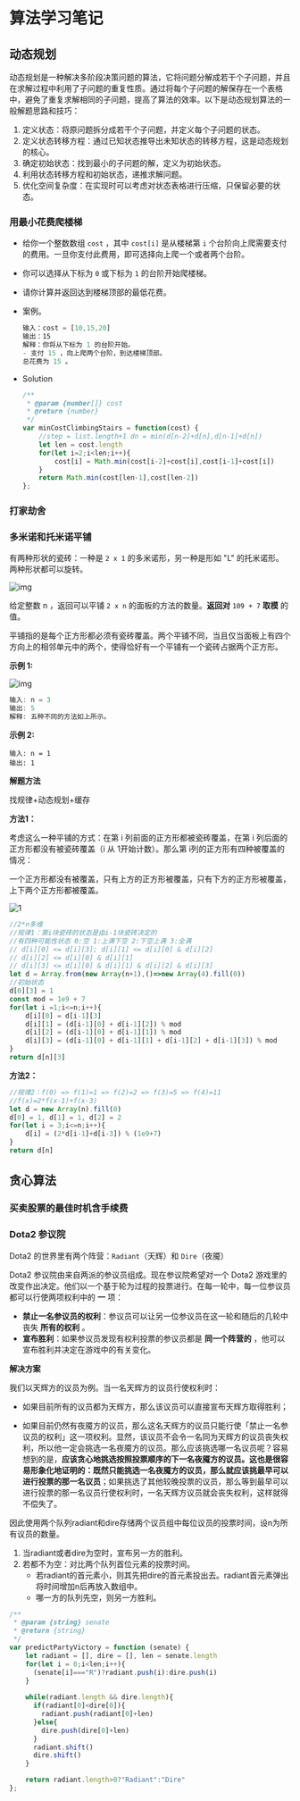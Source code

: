 # 算法学习笔记

## 动态规划

动态规划是一种解决多阶段决策问题的算法，它将问题分解成若干个子问题，并且在求解过程中利用了子问题的重复性质。通过将每个子问题的解保存在一个表格中，避免了重复求解相同的子问题，提高了算法的效率。以下是动态规划算法的一般解题思路和技巧：

1. 定义状态：将原问题拆分成若干个子问题，并定义每个子问题的状态。
2. 定义状态转移方程：通过已知状态推导出未知状态的转移方程，这是动态规划的核心。
3. 确定初始状态：找到最小的子问题的解，定义为初始状态。
4. 利用状态转移方程和初始状态，递推求解问题。
5. 优化空间复杂度：在实现时可以考虑对状态表格进行压缩，只保留必要的状态。



### 用最小花费爬楼梯

- 给你一个整数数组 `cost` ，其中 `cost[i]` 是从楼梯第 `i` 个台阶向上爬需要支付的费用。一旦你支付此费用，即可选择向上爬一个或者两个台阶。

- 你可以选择从下标为 `0` 或下标为 `1` 的台阶开始爬楼梯。

- 请你计算并返回达到楼梯顶部的最低花费。

- 案例。

  ```js
  输入：cost = [10,15,20]
  输出：15
  解释：你将从下标为 1 的台阶开始。
  - 支付 15 ，向上爬两个台阶，到达楼梯顶部。
  总花费为 15 。
  ```

- Solution

  ```js
  /**
   * @param {number[]} cost
   * @return {number}
   */
  var minCostClimbingStairs = function(cost) {
      //step = list.length+1 dn = min(d[n-2]+d[n],d[n-1]+d[n])
      let len = cost.length
      for(let i=2;i<len;i++){
          cost[i] = Math.min(cost[i-2]+cost[i],cost[i-1]+cost[i])
      }
      return Math.min(cost[len-1],cost[len-2])
  };
  ```

  

### 打家劫舍







### 多米诺和托米诺平铺

有两种形状的瓷砖：一种是 `2 x 1` 的多米诺形，另一种是形如 "L" 的托米诺形。两种形状都可以旋转。

![img](https://assets.leetcode.com/uploads/2021/07/15/lc-domino.jpg)

给定整数 n ，返回可以平铺 `2 x n` 的面板的方法的数量。**返回对** `109 + 7` **取模** 的值。

平铺指的是每个正方形都必须有瓷砖覆盖。两个平铺不同，当且仅当面板上有四个方向上的相邻单元中的两个，使得恰好有一个平铺有一个瓷砖占据两个正方形。

**示例 1:**

![img](https://assets.leetcode.com/uploads/2021/07/15/lc-domino1.jpg)

```js
输入: n = 3
输出: 5
解释: 五种不同的方法如上所示。
```

**示例 2:**

```
输入: n = 1
输出: 1
```

**解题方法**

找规律+动态规划+缓存

**方法1：**

考虑这么一种平铺的方式：在第 i 列前面的正方形都被瓷砖覆盖，在第 i 列后面的正方形都没有被瓷砖覆盖（i 从 1开始计数）。那么第 i列的正方形有四种被覆盖的情况：

一个正方形都没有被覆盖，只有上方的正方形被覆盖，只有下方的正方形被覆盖，上下两个正方形都被覆盖。

![1](D:\大四\前端开发实习学习准备\Frontend-projects\Notebook\Algorithm\pics\1.png)

```js
//2*n多维
//规律1：第i块瓷砖的状态是由i-1块瓷砖决定的
//有四种可能性状态 0:空 1:上满下空 2:下空上满 3:全满
// d[i][0] <= d[i][3]; d[i][1] <= d[i][0] & d[i][2]
// d[i][2] <= d[i][0] & d[i][1]
// d[i][3] <= d[i][0] & d[i][1] & d[i][2] & d[i][3]
let d = Array.from(new Array(n+1),()=>new Array(4).fill(0))
//初始状态
d[0][3] = 1
const mod = 1e9 + 7
for(let i =1;i<=n;i++){
    d[i][0] = d[i-1][3]
    d[i][1] = (d[i-1][0] + d[i-1][2]) % mod
    d[i][2] = (d[i-1][0] + d[i-1][1]) % mod
    d[i][3] = (d[i-1][0] + d[i-1][1] + d[i-1][2] + d[i-1][3]) % mod
}
return d[n][3]
```

**方法2：**

```js
//规律2：f(0) => f(1)=1 => f(2)=2 => f(3)=5 => f(4)=11
//f(x)=2*f(x-1)+f(x-3)
let d = new Array(n).fill(0)
d[0] = 1, d[1] = 1, d[2] = 2
for(let i = 3;i<=n;i++){
    d[i] = (2*d[i-1]+d[i-3]) % (1e9+7)
}
return d[n]
```





## 贪心算法

### 买卖股票的最佳时机含手续费





### Dota2 参议院

Dota2 的世界里有两个阵营：`Radiant`（天辉）和 `Dire`（夜魇）

Dota2 参议院由来自两派的参议员组成。现在参议院希望对一个 Dota2 游戏里的改变作出决定。他们以一个基于轮为过程的投票进行。在每一轮中，每一位参议员都可以行使两项权利中的 **一** 项：

- **禁止一名参议员的权利**：参议员可以让另一位参议员在这一轮和随后的几轮中丧失 **所有的权利** 。
- **宣布胜利**：如果参议员发现有权利投票的参议员都是 **同一个阵营的** ，他可以宣布胜利并决定在游戏中的有关变化。

[Dota2 参议院]: https://leetcode.cn/problems/dota2-senate/description/?envType=study-plan-v2&amp;id=leetcode-75

**解决方案**

我们以天辉方的议员为例。当一名天辉方的议员行使权利时：

- 如果目前所有的议员都为天辉方，那么该议员可以直接宣布天辉方取得胜利；

- 如果目前仍然有夜魇方的议员，那么这名天辉方的议员只能行使「禁止一名参议员的权利」这一项权利。显然，该议员不会令一名同为天辉方的议员丧失权利，所以他一定会挑选一名夜魇方的议员。那么应该挑选哪一名议员呢？容易想到的是，**应该贪心地挑选按照投票顺序的下一名夜魇方的议员。**这也是很容易形象化地证明的：既然只能挑选一名夜魇方的议员，那么就**应该挑最早可以进行投票的那一名议员**；如果挑选了其他较晚投票的议员，那么等到最早可以进行投票的那一名议员行使权利时，一名天辉方议员就会丧失权利，这样就得不偿失了。

因此使用两个队列radiant和dire存储两个议员组中每位议员的投票时间，设n为所有议员的数量。

1. 当radiant或者dire为空时，宣布另一方的胜利。
2. 若都不为空：对比两个队列首位元素的投票时间。
   - 若radiant的首元素小，则其先把dire的首元素投出去。radiant首元素弹出将时间增加n后再放入数组中。
   - 哪一方的队列先空，则另一方胜利。

```js
/**
 * @param {string} senate
 * @return {string}
 */
var predictPartyVictory = function (senate) {
    let radiant = [], dire = [], len = senate.length
    for(let i = 0;i<len;i++){
      (senate[i]==="R")?radiant.push(i):dire.push(i)
    }
    
    while(radiant.length && dire.length){
      if(radiant[0]<dire[0]){
        radiant.push(radiant[0]+len)
      }else{
        dire.push(dire[0]+len)
      }
      radiant.shift()
      dire.shift()
    }

    return radiant.length>0?"Radiant":"Dire"
};
```



